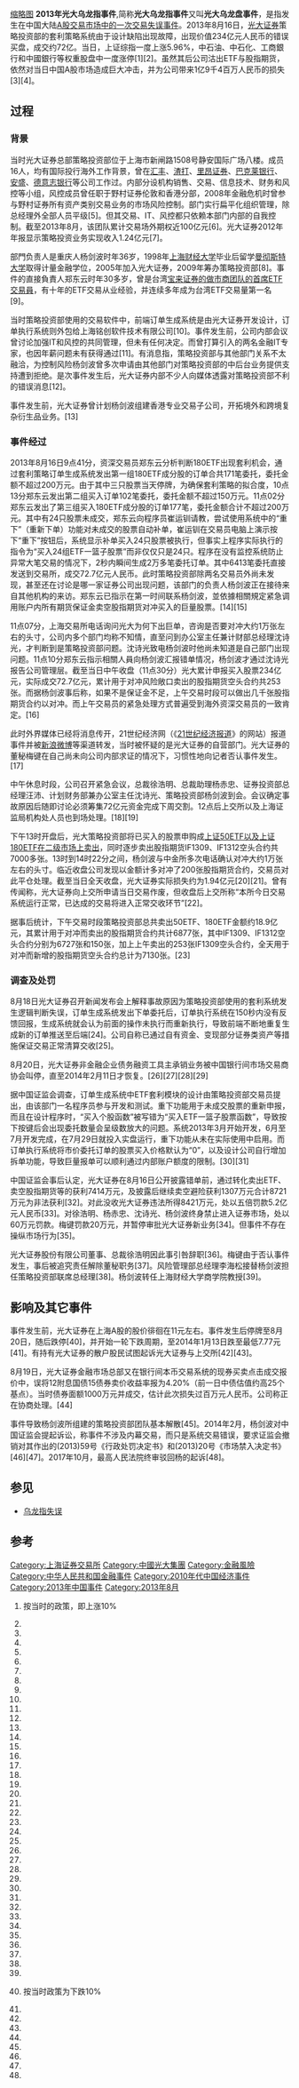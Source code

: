 [缩略图](https://zh.wikipedia.org/wiki/File:Guangdawulongzhi.jpg "fig:缩略图")
**2013年光大乌龙指事件**,简称**光大乌龙指事件**又叫**光大乌龙盘事件**，是指发生在中国大陆[A股交易市场中的一次交易失误事件](https://zh.wikipedia.org/wiki/A股 "wikilink")。2013年8月16日，[光大证券](../Page/光大证券.md "wikilink")策略投资部的套利策略系统由于设计缺陷出现故障，出现价值234亿元人民币的错误买盘，成交约72亿。当日，上证综指一度上涨5.96%，中石油、中石化、工商銀行和中國銀行等权重股盘中一度涨停\[1\]\[2\]。虽然其后公司沽出ETF与股指期货，依然对当日中国A股市场造成巨大冲击，并为公司带来1亿9千4百万人民币的损失\[3\]\[4\]。

## 过程

### 背景

当时光大证券总部策略投资部位于上海市新闸路1508号静安国际广场八楼。成员16人，均有国际投行海外工作背景，曾在[汇丰](https://zh.wikipedia.org/wiki/汇丰 "wikilink")、[渣打](https://zh.wikipedia.org/wiki/渣打 "wikilink")、[里昂证券](https://zh.wikipedia.org/wiki/里昂证券 "wikilink")、[巴克莱银行](../Page/巴克莱银行.md "wikilink")、[安盛](../Page/安盛.md "wikilink")、[德意志银行](../Page/德意志银行.md "wikilink")等公司工作过。内部分设机构销售、交易、信息技术、财务和风控等小组，风控成员曾任职于野村证券伦敦和香港分部，2008年金融危机时曾参与野村证券所有资产类别交易业务的市场风险控制。部门实行扁平化组织管理，除总经理外全部人员平级\[5\]。但其交易、IT、风控都只依赖本部门内部的自我控制。截至2013年8月，该团队累计交易场外期权近100亿元\[6\]。光大证券2012年年报显示策略投资业务实现收入1.24亿元\[7\]。

部門负责人是重庆人杨剑波时年36岁，1998年[上海财经大学](../Page/上海财经大学.md "wikilink")毕业后留学[曼彻斯特大学](../Page/曼彻斯特大学.md "wikilink")取得计量金融学位，2005年加入光大证券，2009年筹办策略投资部\[8\]。事件的直接負責人郑东云时年30多岁，曾是台湾[宝来证券的做市商团队的首席ETF交易員](https://zh.wikipedia.org/wiki/宝来证券 "wikilink")，有十年的ETF交易从业经验，并连续多年成为台湾ETF交易量第一名\[9\]。

当时策略投资部使用的交易软件中，前端订单生成系统是由光大证券开发设计，订单执行系统则外包给上海铭创软件技术有限公司\[10\]。事件发生前，公司内部会议曾讨论加强IT和风控的共同管理，但未有任何决定。而曾打算引入的两名金融IT专家，也因年薪问题未有获得通过\[11\]。有消息指，策略投资部与其他部门关系不太融洽，为控制风险杨剑波曾多次申请由其他部门对策略投资部的中后台业务提供支持遭到拒绝。是次事件发生后，光大证券内部不少人向媒体透露对策略投资部不利的错误消息\[12\]。

事件发生前，光大证券曾计划杨剑波组建香港专业交易子公司，开拓境外和跨境复杂衍生品业务。\[13\]

### 事件经过

2013年8月16日9点41分，资深交易员郑东云分析判断180ETF出现套利机会，通过套利策略订单生成系统发出第一组180ETF成分股的订单合共171笔委托，委托金额不超过200万元。由于其中三只股票当天停牌，为确保套利策略的拟合度，10点13分郑东云发出第二组买入订单102笔委托，委托金额不超过150万元。11点02分郑东云发出了第三组买入180ETF成分股的订单177笔，委托金额合计不超过200万元。其中有24只股票未成交，郑东云向程序员崔运钏请教，尝试使用系统中的“重下”（重新下单）功能对未成交的股票自动补单，崔运钏在交易员电脑上演示按下“重下”按钮后，系统显示补单买入24只股票被执行，但事实上程序实际执行的指令为“买入24组ETF一篮子股票”而非仅仅只是24只。程序在没有监控系统防止异常大笔交易的情况下，2秒内瞬间生成2万多笔委托订单。其中6413笔委托直接发送到交易所，成交72.7亿元人民币。此时策略投资部除两名交易员外尚未发现，甚至还在讨论是哪一家证券公司出现问题，该部门的负责人杨剑波正在接待来自其他机构的来访。郑东云已指示在第一时间联系杨剑波，並依據相關規定紧急调用账户内所有期货保证金卖空股指期货对冲买入的巨量股票。\[14\]\[15\]

11点07分，上海交易所电话询问光大为何下出巨单，咨询是否要对冲大约1万张左右的头寸，公司内多个部门均称不知情，直至问到办公室主任兼计财部总经理沈诗光，才判断到是策略投资部问题。沈诗光致电杨剑波时他尚未知道是自己部门出现问题。11点10分郑东云指示相關人員向杨剑波汇报错单情况，杨剑波才通过沈诗光报告公司管理层。截至当日中午收盘（11点30分）光大累计申报买入股票234亿元，实际成交72.7亿元，累计用于对冲风险敞口卖出的股指期货空头合约共253张。而据杨剑波事后称，如果不是保证金不足，上午交易时段可以做出几千张股指期货合约以对冲。而上午交易员的紧急处理方式普遍受到海外资深交易员的一致肯定。\[16\]

此时外界媒体已经将消息传开，21世纪经济网（《[21世纪经济报道](../Page/21世纪经济报道.md "wikilink")》的网站）报道事件并被[新浪微博](../Page/新浪微博.md "wikilink")等渠道转发，当时被怀疑的是光大证券的自营部门。光大证券的董秘梅键在自己尚未向公司内部求证的情况下，习惯性地向记者否认事件发生。\[17\]

中午休息时段，公司召开紧急会议，总裁徐浩明、总裁助理杨赤忠、证券投资部总经理汪沛、计划财务部兼办公室主任沈诗光、策略投资部杨剑波到会。会议确定事故原因后随即讨论必须筹集72亿元资金完成下周交割。12点后上交所以及上海证监局机构处人员也到场处理。\[18\]\[19\]

下午13时开盘后，光大策略投资部将已买入的股票申购成[上证50ETF以及](https://zh.wikipedia.org/wiki/上证50ETF "wikilink")[上证180ETF在二级市场上卖出](https://zh.wikipedia.org/wiki/上证180ETF "wikilink")，同时逐步卖出股指期货IF1309、IF1312空头合约共7000多张。13时到14时22分之间，杨剑波与中金所多次电话确认对冲大约1万张左右的头寸。临近收盘公司发现以金额计多对冲了200张股指期货合约，交易员对此平仓处理。截至当日全天收盘，光大证券实际损失约为1.94亿元\[20\]\[21\]。曾有传闻称，光大证券向上交所申请当日交易作废，但收盘后上交所称“本所今日交易系统运行正常，已达成的交易将进入正常交收环节”\[22\]。

据事后统计，下午交易时段策略投资部总共卖出50ETF、180ETF金额约18.9亿元，其累计用于对冲而卖出的股指期货合约共计6877张，其中IF1309、IF1312空头合约分别为6727张和150张，加上上午卖出的253张IF1309空头合约，全天用于对冲而新增的股指期货空头合约总计为7130张。\[23\]

### 调查及处罚

8月18日光大证券召开新闻发布会上解释事故原因为策略投资部使用的套利系统发生逻辑判断失误，订单生成系统发出下单委托后，订单执行系统在150秒内没有反馈回报，生成系统就会认为前面的操作未执行而重新执行，导致前端不断地重复生成新的订单推送至后端\[24\]。公司自称已通过自有资金、变现部分证券类资产等措施保证交易正常清算交收\[25\]。

8月20日，光大证券非金融企业债务融资工具主承销业务被中国银行间市场交易商协会叫停，直至2014年2月11日才恢复。\[26\]\[27\]\[28\]\[29\]

据中国证监会调查，订单生成系统中ETF套利模块的设计由策略投资部交易员提出，由该部门一名程序员参与开发和测试。重下功能用于未成交股票的重新申报，而且在设计程序时，“买入个股函数”被写错为“买入ETF一篮子股票函数”，导致按下按键后会出现委托数量会呈级数放大的问题。系统2013年3月开始开发，6月至7月开发完成，在7月29日就投入实盘运行，重下功能从未在实际使用中启用。而订单执行系统将市价委托订单的股票买入价格默认为“0”，以及设计公司自行增加拆单功能，导致巨量报单可以顺利通过内部账户额度的限制。\[30\]\[31\]

中国证监会事后认定，光大证券在8月16日公开披露错单前，通过转化卖出ETF、卖空股指期货等的获利7414万元，及披露后继续卖空避险获利1307万元合计8721万元为非法获利\[32\]。对此没收光大证券违法所得8421万元，处以五倍罚款5.2亿元人民币\[33\]。对徐浩明、杨赤忠、沈诗光、杨剑波终身禁止进入证券市场，处以60万元罚款。梅键罚款20万元，并暂停审批光大证券新业务\[34\]。但事件不存在操纵市场行为\[35\]。

光大证券股份有限公司董事、总裁徐浩明因此事引咎辞职\[36\]。梅键由于否认事件发生，事后被追究责任解除董秘职务\[37\]。风险管理部总经理李海松接替杨剑波担任策略投资部联席总经理\[38\]。杨剑波转任上海财经大学商学院教授\[39\]。

## 影响及其它事件

事件发生前，光大证券在上海A股的股价徘徊在11元左右。事件发生后停牌至8月20日，随后跌停\[40\]，并开始一轮下跌周期，至2014年1月13日跌至最低7.77元\[41\]。有持有光大证券的散户股民试图起诉光大证券与上交所\[42\]\[43\]。

8月19日，光大证券金融市场总部又在银行间本币交易系统的现券买卖点击成交报价中，误将12附息国债15债券卖价收益率报为4.20%（前一日中债估值约高25个基点）。当时债券面额1000万元并成交，估计此次损失过百万元人民币。公司称正在协商处理。\[44\]

事件导致杨剑波所组建的策略投资部团队基本解散\[45\]。2014年2月，杨剑波对中国证监会提起诉讼，称事件不涉及内幕交易，而只是系统交易错误，要求证监会撤销对其作出的(2013)59号《行政处罚决定书》和(2013)20号《市场禁入决定书》\[46\]\[47\]。2017年10月，最高人民法院终审驳回杨的起诉\[48\]。

## 参见

  - [乌龙指失误](../Page/乌龙指失误.md "wikilink")

## 参考

[Category:上海证券交易所](https://zh.wikipedia.org/wiki/Category:上海证券交易所 "wikilink")
[Category:中國光大集團](https://zh.wikipedia.org/wiki/Category:中國光大集團 "wikilink")
[Category:金融風險](https://zh.wikipedia.org/wiki/Category:金融風險 "wikilink")
[Category:中华人民共和国金融事件](https://zh.wikipedia.org/wiki/Category:中华人民共和国金融事件 "wikilink")
[Category:2010年代中国经济事件](https://zh.wikipedia.org/wiki/Category:2010年代中国经济事件 "wikilink")
[Category:2013年中国事件](https://zh.wikipedia.org/wiki/Category:2013年中国事件 "wikilink")
[Category:2013年8月](https://zh.wikipedia.org/wiki/Category:2013年8月 "wikilink")

1.  按当时的政策，即上涨10%

2.

3.

4.

5.

6.

7.
8.
9.
10.
11.
12.
13.

14.
15.

16.
17.
18.
19.
20.
21.
22.

23.
24.
25.
26.

27.

28.

29.

30.
31.
32.

33.

34.

35.

36.

37.
38.
39.
40. 按当时政策为下跌10%

41.

42.

43.

44.

45.
46.

47.

48.